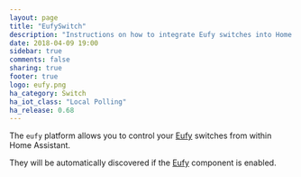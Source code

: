 ```yaml
---
layout: page
title: "EufySwitch"
description: "Instructions on how to integrate Eufy switches into Home Assistant."
date: 2018-04-09 19:00
sidebar: true
comments: false
sharing: true
footer: true
logo: eufy.png
ha_category: Switch
ha_iot_class: "Local Polling"
ha_release: 0.68
---
```


The `eufy` platform allows you to control your [Eufy](http://www.eufylife.com) switches from within Home Assistant.

They will be automatically discovered if the [Eufy](/components/eufy/) component is enabled.

